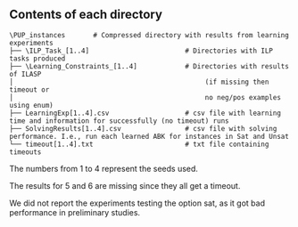 ## Contents of each directory
    \PUP_instances       # Compressed directory with results from learning experiments
    ├── \ILP_Task_[1..4]                        # Directories with ILP tasks produced 
    ├── \Learning_Constraints_[1..4]            # Directories with results of ILASP 
    │                                                (if missing then timeout or 
    │                                                no neg/pos examples using enum)
    ├── LearningExp[1..4].csv                   # csv file with learning time and information for successfully (no timeout) runs  
    ├── SolvingResults[1..4].csv                # csv file with solving performance. I.e., run each learned ABK for instances in Sat and Unsat 
    └── timeout[1..4].txt                       # txt file containing timeouts 
    
The numbers from 1 to 4 represent the seeds used. 

The results for 5 and 6 are missing since they all get a timeout.

We did not report the experiments testing the option sat, as it got bad performance in preliminary studies.
